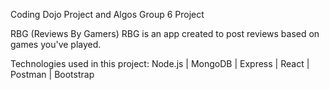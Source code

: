 Coding Dojo Project and Algos Group 6 Project

RBG (Reviews By Gamers)
RBG is an app created to post reviews based on games you've played.

Technologies used in this project:
Node.js | MongoDB | Express | React | Postman | Bootstrap 
